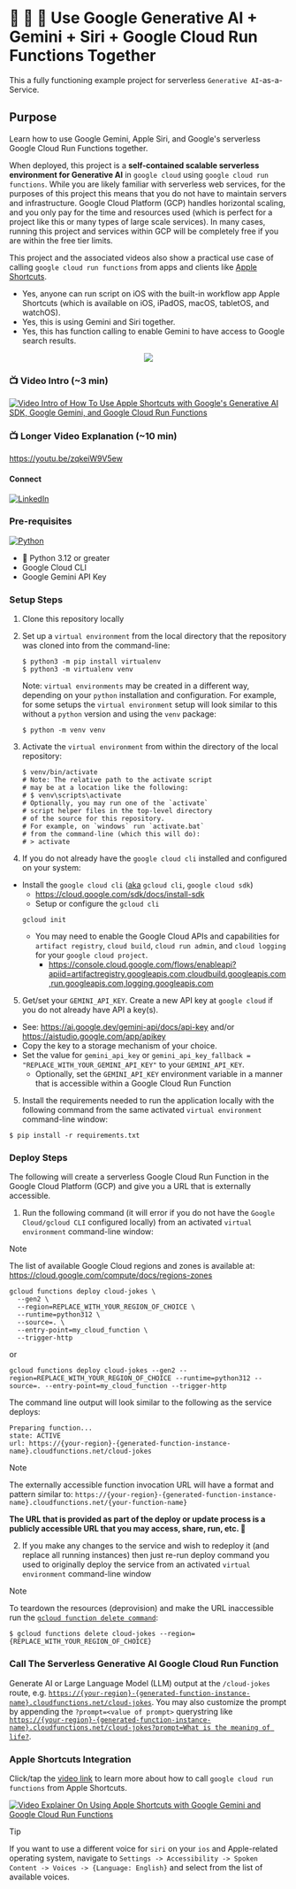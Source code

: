 # 🎁 🐍 🍏 Use Google Generative AI + Gemini + Siri + Google Cloud Run Functions Together   

This a fully functioning example project for serverless `Generative AI`-as-a-Service.

## Purpose

Learn how to use Google Gemini, Apple Siri, and Google's serverless Google Cloud Run Functions together.

When deployed, this project is a **self-contained scalable serverless environment for Generative AI** in `google cloud` using `google cloud run functions`. While you are likely familiar with serverless web services, for the purposes of this project this means that you do not have to maintain servers and infrastructure. Google Cloud Platform (GCP) handles horizontal scaling, and you only pay for the time and resources used (which is perfect for a project like this or many types of large scale services). In many cases, running this project and services within GCP will be completely free if you are within the free tier limits.

This project and the associated videos also show a practical use case of calling `google cloud run functions` from apps and clients like [Apple Shortcuts](https://support.apple.com/guide/shortcuts/welcome/ios).

- Yes, anyone can run script on iOS with the built-in workflow app Apple Shortcuts (which is available on iOS, iPadOS, macOS, tabletOS, and watchOS).
- Yes, this is using Gemini and Siri together.
- Yes, this has function calling to enable Gemini to have access to Google search results.

<p align="center">
	<img src="https://github.com/user-attachments/assets/cdf25cca-cb9b-4876-b4b3-76d084c47c36">
</p>

### 📺 Video Intro (~3 min)

[![Video Intro of How To Use Apple Shortcuts with Google's Generative AI SDK, Google Gemini, and Google Cloud Run Functions](https://github.com/user-attachments/assets/b4796aeb-f592-4f83-8ae6-0aee47570c57)](https://youtu.be/WUHeLYqgo3w)

### 📺 Longer Video Explanation (~10 min)

https://youtu.be/zqkeiW9V5ew

#### Connect

[![LinkedIn][LinkedIn]][Linkedin-url]

### Pre-requisites

[![Python][Python]][python-url]

- 🐍 Python 3.12 or greater
- Google Cloud CLI
- Google Gemini API Key

### Setup Steps 

1. Clone this repository locally
2. Set up a `virtual environment` from the local directory that the repository was cloned into from the command-line: 
    ```console
    $ python3 -m pip install virtualenv
    $ python3 -m virtualenv venv
    ```

    Note: `virtual environments` may be created in a different way, depending on your `python` installation and configuration. For example, for some setups the `virtual environment` setup will look similar to this without a `python` version and using the `venv` package: 

    ```console
    $ python -m venv venv
    ```

3. Activate the `virtual environment` from within the directory of the local repository:
    ```console
    $ venv/bin/activate 
    # Note: The relative path to the activate script
    # may be at a location like the following: 
    # $ venv\scripts\activate 
    # Optionally, you may run one of the `activate` 
    # script helper files in the top-level directory
    # of the source for this repository. 
    # For example, on `windows` run `activate.bat` 
    # from the command-line (which this will do): 
    # > activate
    ```

4. If you do not already have the `google cloud cli` installed and configured on your system:
  - Install the `google cloud cli` ([aka](https://en.wikipedia.org/wiki/Aka#:~:text=%22Also%20Known%20As) `gcloud cli`, `google cloud sdk`)
    - https://cloud.google.com/sdk/docs/install-sdk
    - Setup or configure the `gcloud cli`
    ```console
    gcloud init
    ```
    - You may need to enable the Google Cloud APIs and capabilities for `artifact registry`, `cloud build`, `cloud run admin`, and `cloud logging` for your `google cloud project`.
      - https://console.cloud.google.com/flows/enableapi?apiid=artifactregistry.googleapis.com,cloudbuild.googleapis.com,run.googleapis.com,logging.googleapis.com
    
5. Get/set your `GEMINI_API_KEY`. Create a new API key at `google cloud` if you do not already have API a key(s).
  - See: https://ai.google.dev/gemini-api/docs/api-key and/or https://aistudio.google.com/app/apikey
  - Copy the key to a storage mechanism of your choice.
  - Set the value for `gemini_api_key` or `gemini_api_key_fallback = "REPLACE_WITH_YOUR_GEMINI_API_KEY"` to your `GEMINI_API_KEY`.
    - Optionally, set the `GEMINI_API_KEY` environment variable in a manner that is accessible within a Google Cloud Run Function

5. Install the requirements needed to run the application locally with the following command from the same activated `virtual environment` command-line window:
```console
$ pip install -r requirements.txt
```

### Deploy Steps

The following will create a serverless Google Cloud Run Function in the Google Cloud Platform (GCP) and give you a URL that is externally accessible. 

1. Run the following command (it will error if you do not have the `Google Cloud/gcloud CLI` configured locally) from an activated `virtual environment` command-line window:

> [!NOTE]  
> The list of available Google Cloud regions and zones is available at: 
> https://cloud.google.com/compute/docs/regions-zones

```console
gcloud functions deploy cloud-jokes \
  --gen2 \
  --region=REPLACE_WITH_YOUR_REGION_OF_CHOICE \
  --runtime=python312 \
  --source=. \
  --entry-point=my_cloud_function \
  --trigger-http
```

or 

```console
gcloud functions deploy cloud-jokes --gen2 --region=REPLACE_WITH_YOUR_REGION_OF_CHOICE --runtime=python312 --source=. --entry-point=my_cloud_function --trigger-http
````

The command line output will look similar to the following as the service deploys: 
```console
Preparing function...
state: ACTIVE
url: https://{your-region}-{generated-function-instance-name}.cloudfunctions.net/cloud-jokes
```

> [!NOTE]  
> The externally accessible function invocation URL will have a format and pattern similar to: `https://{your-region}-{generated-function-instance-name}.cloudfunctions.net/{your-function-name}`

**The URL that is provided as part of the deploy or update process is a publicly accessible URL that you may access, share, run, etc. 🎉**

2. If you make any changes to the service and wish to redeploy it (and replace all running instances) then just re-run deploy command you used to originally deploy the service from an activated `virtual environment` command-line window

> [!NOTE]  
> To teardown the resources (deprovision) and make the URL inaccessible run the [`gcloud function delete command`](https://cloud.google.com/sdk/gcloud/reference/functions/delete):
> ```console
> $ gcloud functions delete cloud-jokes --region={REPLACE_WITH_YOUR_REGION_OF_CHOICE}
> ```

### Call The Serverless Generative AI Google Cloud Run Function

Generate AI or Large Language Model (LLM) output at the `/cloud-jokes` route, e.g. [`https://{your-region}-{generated-function-instance-name}.cloudfunctions.net/cloud-jokes`](https://{your-region}-{generated-function-instance-name}.cloudfunctions.net/cloud-jokes). You may also customize the prompt by appending the `?prompt=<value of prompt>` querystring like [`https://{your-region}-{generated-function-instance-name}.cloudfunctions.net/cloud-jokes?prompt=What is the meaning of life?`](https://{your-region}-{generated-function-instance-name}.cloudfunctions.net/cloud-jokes?prompt=What%20is%20the%20meaning%20of%20life%3F).

### Apple Shortcuts Integration

Click/tap the [video link](https://youtu.be/zqkeiW9V5ew) to learn more about how to call `google cloud run functions` from Apple Shortcuts.

[![Video Explainer On Using Apple Shortcuts with Google Gemini and Google Cloud Run Functions](https://github.com/user-attachments/assets/46a55d0e-45a0-4ca7-93c4-1436d9ffaf63)](https://youtu.be/zqkeiW9V5ew)

> [!TIP]
> If you want to use a different voice for `siri` on your `ios` and Apple-related operating system, navigate to `Settings -> Accessibility -> Spoken Content -> Voices -> {Language: English}` and select from the list of available voices.


<!-- Markdown Reference Links -->
<!-- https://www.markdownguide.org/basic-syntax/#reference-style-links -->
[Python]: https://img.shields.io/badge/Python-ffdf76?style=for-the-badge&logo=python&logoColor=#004d7a
[python-url]: https://www.python.org/
[LinkedIn]: https://img.shields.io/badge/LinkedIn-0077B5?style=for-the-badge&logo=linkedin&logoColor=#ffffff
[linkedin-url]: https://www.linkedin.com/in/jonathangill1/
